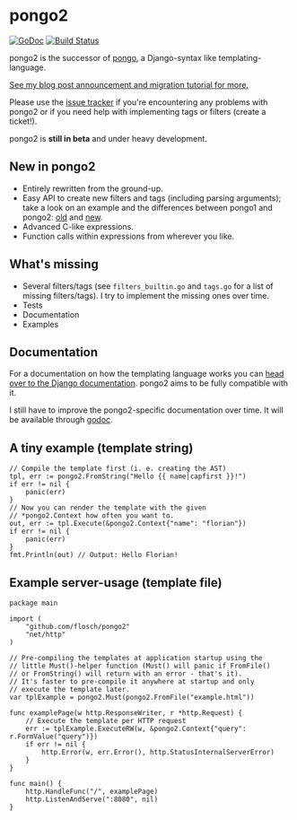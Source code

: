 pongo2
======

[![GoDoc](https://godoc.org/github.com/flosch/pongo2?status.png)](https://godoc.org/github.com/flosch/pongo2) [![Build Status](https://travis-ci.org/flosch/pongo2.svg?branch=master)](https://travis-ci.org/flosch/pongo2)

pongo2 is the successor of [pongo](https://github.com/flosch/pongo), a Django-syntax like templating-language.

[See my blog post announcement and migration tutorial for more.](http://www.florian-schlachter.de/post/pongo2/)

Please use the [issue tracker](https://github.com/flosch/pongo2/issues) if you're encountering any problems with pongo2 or if you need help with implementing tags or filters (create a ticket!).

pongo2 is **still in beta** and under heavy development.

New in pongo2
-------------

 * Entirely rewritten from the ground-up.
 * Easy API to create new filters and tags (including parsing arguments); take a look on an example and the differences between pongo1 and pongo2: [old](https://github.com/flosch/pongo/blob/master/filters.go#L65) and [new](https://github.com/flosch/pongo2/blob/master/filters_builtin.go#L72).
 * Advanced C-like expressions.
 * Function calls within expressions from wherever you like.

What's missing
--------------

 * Several filters/tags (see `filters_builtin.go` and `tags.go` for a list of missing filters/tags). I try to implement the missing ones over time.
 * Tests
 * Documentation
 * Examples

Documentation
-------------

For a documentation on how the templating language works you can [head over to the Django documentation](https://docs.djangoproject.com/en/dev/topics/templates/). pongo2 aims to be fully compatible with it.

I still have to improve the pongo2-specific documentation over time. It will be available through [godoc](https://godoc.org/github.com/flosch/pongo2).

A tiny example (template string)
--------------------------------

	// Compile the template first (i. e. creating the AST)
	tpl, err := pongo2.FromString("Hello {{ name|capfirst }}!")
	if err != nil {
		panic(err)
	}
	// Now you can render the template with the given 
	// *pongo2.Context how often you want to.
	out, err := tpl.Execute(&pongo2.Context{"name": "florian"})
	if err != nil {
		panic(err)
	}
	fmt.Println(out) // Output: Hello Florian!

Example server-usage (template file)
------------------------------------

	package main
	
	import (
		"github.com/flosch/pongo2"
		"net/http"
	)
	
	// Pre-compiling the templates at application startup using the
	// little Must()-helper function (Must() will panic if FromFile()
	// or FromString() will return with an error - that's it).
	// It's faster to pre-compile it anywhere at startup and only
	// execute the template later.
	var tplExample = pongo2.Must(pongo2.FromFile("example.html"))
	
	func examplePage(w http.ResponseWriter, r *http.Request) {
		// Execute the template per HTTP request
		err := tplExample.ExecuteRW(w, &pongo2.Context{"query": r.FormValue("query")})
		if err != nil {
			http.Error(w, err.Error(), http.StatusInternalServerError)
		}
	}
	
	func main() {
		http.HandleFunc("/", examplePage)
		http.ListenAndServe(":8080", nil)
	}
